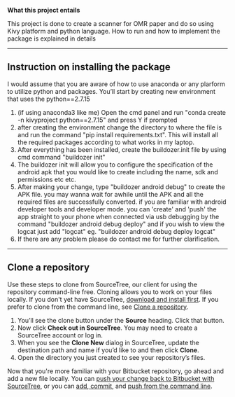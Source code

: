**What this project entails**

This project is done to create a scanner for OMR paper and do so using Kivy platform and python language. How to run  and how to implement the package is explained in details

---

## Instruction on installing the package

I would assume that you are aware of how to use anaconda or any plarform to utilize python and packages. You’ll start by creating new environment that uses the python==2.7.15

1. (if using anaconda3 like me) Open the cmd panel and run "conda create -n kivyproject python==2.7.15" and press Y if prompted
2. after creating the environment change the directory to where the file is and run the command "pip install requirements.txt". This will install all the required packages according to what works in my laptop.   
3.  After everything has been installed, create the buildozer.init file by using cmd command "buildozer init"
4.  The buildozer init will allow you to configure the specification of the android apk that you would like to create including the name, sdk and permissions etc etc.
5. After making your change, type "buildozer android debug" to create the APK file. you may wanna wait for awhile until the APK and all the required files are successfully converted. if you are familiar with android developer tools and developer mode. you can 'create' and  'push' the app straight to your phone when connected via usb debugging by the command "buildozer android debug deploy" and if you wish to view the logcat just add "logcat" eg. "buildozer android debug deploy logcat"
6. If there are any problem please do contact me for further clarification.

---

## Clone a repository

Use these steps to clone from SourceTree, our client for using the repository command-line free. Cloning allows you to work on your files locally. If you don't yet have SourceTree, [download and install first](https://www.sourcetreeapp.com/). If you prefer to clone from the command line, see [Clone a repository](https://confluence.atlassian.com/x/4whODQ).

1. You’ll see the clone button under the **Source** heading. Click that button.
2. Now click **Check out in SourceTree**. You may need to create a SourceTree account or log in.
3. When you see the **Clone New** dialog in SourceTree, update the destination path and name if you’d like to and then click **Clone**.
4. Open the directory you just created to see your repository’s files.

Now that you're more familiar with your Bitbucket repository, go ahead and add a new file locally. You can [push your change back to Bitbucket with SourceTree](https://confluence.atlassian.com/x/iqyBMg), or you can [add, commit,](https://confluence.atlassian.com/x/8QhODQ) and [push from the command line](https://confluence.atlassian.com/x/NQ0zDQ).
